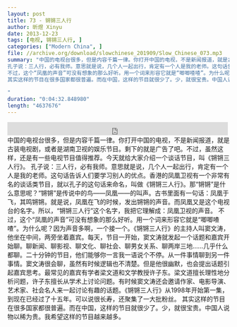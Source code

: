 ```yaml
---
layout: post
title: 73 - 锵锵三人行
author: 昕煜 Xinyu
date: 2013-12-23
tags: [电视, 锵锵三人行, ]
categories: ["Modern China", ]
file: //archive.org/download/slowchinese_201909/Slow_Chinese_073.mp3
summary: "中国的电视台很多，但是内容千篇一律。你打开中国的电视，不是新闻报道，就是古装电视剧，或者是湖南卫视的娱乐节目。剩下的就是广告了吧。不过，虽然这样，还是有一些电视节目值得推荐。今天就给大家介绍一个谈话节目，叫《锵锵三人行》。
孔子说：三人行，必有我师。意思就是说，几个人一起出行，肯定有一个人是我的老师。这句话告诉人们要学习别人的优点。香港的凤凰卫视有一个非常有名的谈话类节目，就以孔子的这句话来命名，叫做《锵锵三人行》。那“锵锵”是什么意思呢？“锵锵”是传说中的鸟——凤凰——的叫声。古书里面有一句话：凤凰于飞，其鸣锵锵。就是说，凤凰在飞的时候，发出锵锵的声音。而凤凰又是这个电视台的名字。所以，“锵锵三人行”这个名字，我把它理解成：凤凰卫视的声音。
不过，这个“凤凰的声音”可没有想象的那么好听。用一个词来形容它就是“唧唧喳喳”。为什么呢？因为声音多啊，一个接一个。《锵锵三人行》的主持人叫窦文涛，他坐在中间，两旁坐着嘉宾。每天，节目一开始，窦文涛就发起一个话题和嘉宾开始聊。聊新闻、聊影视、聊文化、聊社会、聊男女关系、聊两岸三地……几乎什么都聊。二十分钟的节目，他们能够你一言我一语说个不停。从一件事情聊到另一件事情。窦文涛很会聊，虽然有时候逻辑也不清楚。但是他很幽默，也会提出话题引起嘉宾思考。最常见的嘉宾有学者梁文道和文学教授许子东。梁文道擅长理性地分析问题，许子东擅长从学术上讨论问题。有时候窦文涛还会邀请作家、电影导演、艺术家、社会名人来一起讨论有趣的话题。《锵锵三人行》从1998年开始第一集，到现在已经过了十五年。可以说很长寿，还聚集了一大批粉丝。
其实这样的节目在很多国家都很普遍。而在中国，这样的节目就很少了。少，就很宝贵。中国人说物以稀为贵。我希望这样的节目越来越多。
 
"
duration: "0:04:32.848980"
length: "4637676"
---
```


<iframe src="https://archive.org/embed/slowchinese_201909/Slow_Chinese_073.mp3" width="500" height="30" frameborder="0" webkitallowfullscreen="true" mozallowfullscreen="true" allowfullscreen></iframe>
中国的电视台很多，但是内容千篇一律。你打开中国的电视，不是新闻报道，就是古装电视剧，或者是湖南卫视的娱乐节目。剩下的就是广告了吧。不过，虽然这样，还是有一些电视节目值得推荐。今天就给大家介绍一个谈话节目，叫《锵锵三人行》。
孔子说：三人行，必有我师。意思就是说，几个人一起出行，肯定有一个人是我的老师。这句话告诉人们要学习别人的优点。香港的凤凰卫视有一个非常有名的谈话类节目，就以孔子的这句话来命名，叫做《锵锵三人行》。那“锵锵”是什么意思呢？“锵锵”是传说中的鸟——凤凰——的叫声。古书里面有一句话：凤凰于飞，其鸣锵锵。就是说，凤凰在飞的时候，发出锵锵的声音。而凤凰又是这个电视台的名字。所以，“锵锵三人行”这个名字，我把它理解成：凤凰卫视的声音。
不过，这个“凤凰的声音”可没有想象的那么好听。用一个词来形容它就是“唧唧喳喳”。为什么呢？因为声音多啊，一个接一个。《锵锵三人行》的主持人叫窦文涛，他坐在中间，两旁坐着嘉宾。每天，节目一开始，窦文涛就发起一个话题和嘉宾开始聊。聊新闻、聊影视、聊文化、聊社会、聊男女关系、聊两岸三地……几乎什么都聊。二十分钟的节目，他们能够你一言我一语说个不停。从一件事情聊到另一件事情。窦文涛很会聊，虽然有时候逻辑也不清楚。但是他很幽默，也会提出话题引起嘉宾思考。最常见的嘉宾有学者梁文道和文学教授许子东。梁文道擅长理性地分析问题，许子东擅长从学术上讨论问题。有时候窦文涛还会邀请作家、电影导演、艺术家、社会名人来一起讨论有趣的话题。《锵锵三人行》从1998年开始第一集，到现在已经过了十五年。可以说很长寿，还聚集了一大批粉丝。
其实这样的节目在很多国家都很普遍。而在中国，这样的节目就很少了。少，就很宝贵。中国人说物以稀为贵。我希望这样的节目越来越多。
 
